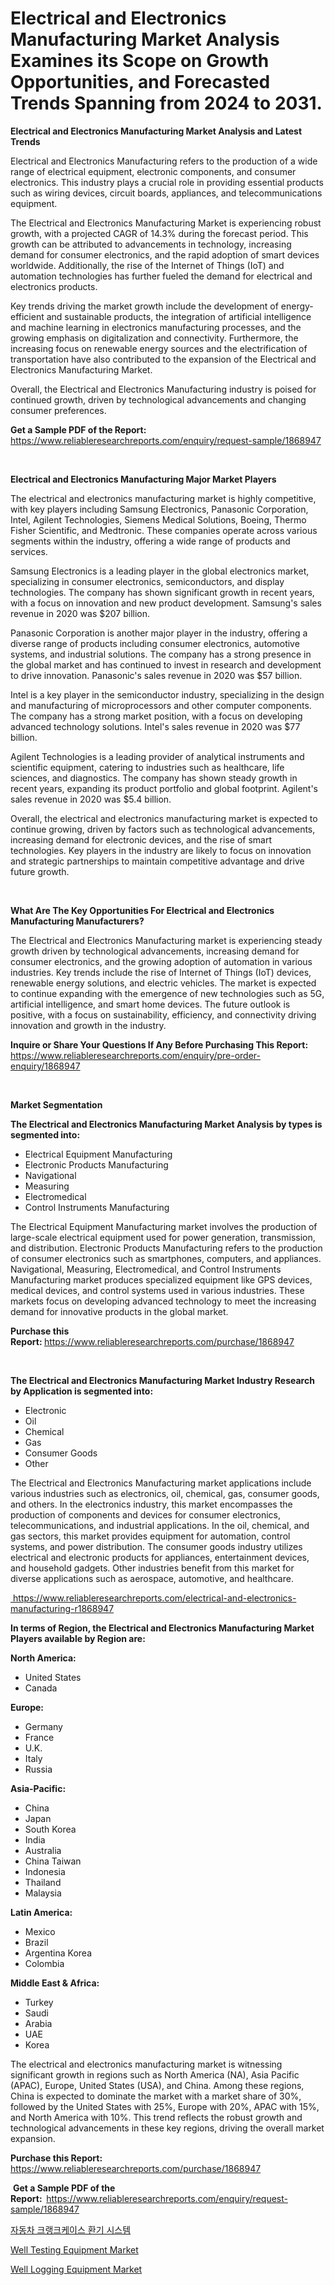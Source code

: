 <p><h1>Electrical and Electronics Manufacturing Market Analysis Examines its Scope on Growth Opportunities, and Forecasted Trends Spanning from 2024 to 2031.</h1></p><p><strong>Electrical and Electronics Manufacturing Market Analysis and Latest Trends</strong></p>
<p><p>Electrical and Electronics Manufacturing refers to the production of a wide range of electrical equipment, electronic components, and consumer electronics. This industry plays a crucial role in providing essential products such as wiring devices, circuit boards, appliances, and telecommunications equipment.</p><p>The Electrical and Electronics Manufacturing Market is experiencing robust growth, with a projected CAGR of 14.3% during the forecast period. This growth can be attributed to advancements in technology, increasing demand for consumer electronics, and the rapid adoption of smart devices worldwide. Additionally, the rise of the Internet of Things (IoT) and automation technologies has further fueled the demand for electrical and electronics products.</p><p>Key trends driving the market growth include the development of energy-efficient and sustainable products, the integration of artificial intelligence and machine learning in electronics manufacturing processes, and the growing emphasis on digitalization and connectivity. Furthermore, the increasing focus on renewable energy sources and the electrification of transportation have also contributed to the expansion of the Electrical and Electronics Manufacturing Market.</p><p>Overall, the Electrical and Electronics Manufacturing industry is poised for continued growth, driven by technological advancements and changing consumer preferences.</p></p>
<p><strong>Get a Sample PDF of the Report:&nbsp;</strong> <a href="https://www.reliableresearchreports.com/enquiry/request-sample/1868947">https://www.reliableresearchreports.com/enquiry/request-sample/1868947</a></p>
<p>&nbsp;</p>
<p><strong>Electrical and Electronics Manufacturing Major Market Players</strong></p>
<p><p>The electrical and electronics manufacturing market is highly competitive, with key players including Samsung Electronics, Panasonic Corporation, Intel, Agilent Technologies, Siemens Medical Solutions, Boeing, Thermo Fisher Scientific, and Medtronic. These companies operate across various segments within the industry, offering a wide range of products and services.</p><p>Samsung Electronics is a leading player in the global electronics market, specializing in consumer electronics, semiconductors, and display technologies. The company has shown significant growth in recent years, with a focus on innovation and new product development. Samsung's sales revenue in 2020 was $207 billion.</p><p>Panasonic Corporation is another major player in the industry, offering a diverse range of products including consumer electronics, automotive systems, and industrial solutions. The company has a strong presence in the global market and has continued to invest in research and development to drive innovation. Panasonic's sales revenue in 2020 was $57 billion.</p><p>Intel is a key player in the semiconductor industry, specializing in the design and manufacturing of microprocessors and other computer components. The company has a strong market position, with a focus on developing advanced technology solutions. Intel's sales revenue in 2020 was $77 billion.</p><p>Agilent Technologies is a leading provider of analytical instruments and scientific equipment, catering to industries such as healthcare, life sciences, and diagnostics. The company has shown steady growth in recent years, expanding its product portfolio and global footprint. Agilent's sales revenue in 2020 was $5.4 billion.</p><p>Overall, the electrical and electronics manufacturing market is expected to continue growing, driven by factors such as technological advancements, increasing demand for electronic devices, and the rise of smart technologies. Key players in the industry are likely to focus on innovation and strategic partnerships to maintain competitive advantage and drive future growth.</p></p>
<p>&nbsp;</p>
<p><strong>What Are The Key Opportunities For Electrical and Electronics Manufacturing Manufacturers?</strong></p>
<p><p>The Electrical and Electronics Manufacturing market is experiencing steady growth driven by technological advancements, increasing demand for consumer electronics, and the growing adoption of automation in various industries. Key trends include the rise of Internet of Things (IoT) devices, renewable energy solutions, and electric vehicles. The market is expected to continue expanding with the emergence of new technologies such as 5G, artificial intelligence, and smart home devices. The future outlook is positive, with a focus on sustainability, efficiency, and connectivity driving innovation and growth in the industry.</p></p>
<p><strong>Inquire or Share Your Questions If Any Before Purchasing This Report:</strong> <a href="https://www.reliableresearchreports.com/enquiry/pre-order-enquiry/1868947">https://www.reliableresearchreports.com/enquiry/pre-order-enquiry/1868947</a></p>
<p>&nbsp;</p>
<p><strong>Market Segmentation</strong></p>
<p><strong>The Electrical and Electronics Manufacturing Market Analysis by types is segmented into:</strong></p>
<p><ul><li>Electrical Equipment Manufacturing</li><li>Electronic Products Manufacturing</li><li>Navigational</li><li>Measuring</li><li>Electromedical</li><li>Control Instruments Manufacturing</li></ul></p>
<p><p>The Electrical Equipment Manufacturing market involves the production of large-scale electrical equipment used for power generation, transmission, and distribution. Electronic Products Manufacturing refers to the production of consumer electronics such as smartphones, computers, and appliances. Navigational, Measuring, Electromedical, and Control Instruments Manufacturing market produces specialized equipment like GPS devices, medical devices, and control systems used in various industries. These markets focus on developing advanced technology to meet the increasing demand for innovative products in the global market.</p></p>
<p><strong>Purchase this Report:&nbsp;</strong><a href="https://www.reliableresearchreports.com/purchase/1868947">https://www.reliableresearchreports.com/purchase/1868947</a></p>
<p>&nbsp;</p>
<p><strong>The Electrical and Electronics Manufacturing Market Industry Research by Application is segmented into:</strong></p>
<p><ul><li>Electronic</li><li>Oil</li><li>Chemical</li><li>Gas</li><li>Consumer Goods</li><li>Other</li></ul></p>
<p><p>The Electrical and Electronics Manufacturing market applications include various industries such as electronics, oil, chemical, gas, consumer goods, and others. In the electronics industry, this market encompasses the production of components and devices for consumer electronics, telecommunications, and industrial applications. In the oil, chemical, and gas sectors, this market provides equipment for automation, control systems, and power distribution. The consumer goods industry utilizes electrical and electronic products for appliances, entertainment devices, and household gadgets. Other industries benefit from this market for diverse applications such as aerospace, automotive, and healthcare.</p></p>
<p><a href="https://www.reliableresearchreports.com/electrical-and-electronics-manufacturing-r1868947">&nbsp;https://www.reliableresearchreports.com/electrical-and-electronics-manufacturing-r1868947</a></p>
<p><strong>In terms of Region, the Electrical and Electronics Manufacturing Market Players available by Region are:</strong></p>
<p>
    <p> <strong> North America: </strong>
        <ul>
            <li>United States</li>
            <li>Canada</li>
        </ul>
        </p> 
    <p> <strong> Europe: </strong>
        <ul>
            <li>Germany</li>
            <li>France</li>
            <li>U.K.</li>
            <li>Italy</li>
            <li>Russia</li>
        </ul>
        </p> 
    <p> <strong> Asia-Pacific: </strong>
        <ul>
            <li>China</li>
            <li>Japan</li>
            <li>South Korea</li>
            <li>India</li>
            <li>Australia</li>
            <li>China Taiwan</li>
            <li>Indonesia</li>
            <li>Thailand</li>
            <li>Malaysia</li>
        </ul>
        </p> 
    <p> <strong> Latin America: </strong>
        <ul>
            <li>Mexico</li>
            <li>Brazil</li>
            <li>Argentina Korea</li>
            <li>Colombia</li>
        </ul>
        </p> 
    <p> <strong> Middle East & Africa: </strong>
        <ul>
            <li>Turkey</li>
            <li>Saudi</li>
            <li>Arabia</li>
            <li>UAE</li>
            <li>Korea</li>
        </ul>
    </p>
    </p>
<p><p>The electrical and electronics manufacturing market is witnessing significant growth in regions such as North America (NA), Asia Pacific (APAC), Europe, United States (USA), and China. Among these regions, China is expected to dominate the market with a market share of 30%, followed by the United States with 25%, Europe with 20%, APAC with 15%, and North America with 10%. This trend reflects the robust growth and technological advancements in these key regions, driving the overall market expansion.</p></p>
<p><strong>Purchase this Report: </strong><a href="https://www.reliableresearchreports.com/purchase/1868947">https://www.reliableresearchreports.com/purchase/1868947</a></p>
<p>&nbsp;<strong>Get a Sample PDF of the Report:&nbsp;&nbsp;</strong><a href="https://www.reliableresearchreports.com/enquiry/request-sample/1868947">https://www.reliableresearchreports.com/enquiry/request-sample/1868947</a></p>
<p><strong></strong></p>
<p><p><a href="https://github.com/JonHarrtis67676y/Market-Research-Report-List-1/blob/main/366510220670.md">자동차 크랭크케이스 환기 시스템</a></p><p><a href="https://github.com/timeliteaut/Market-Research-Report-List-2/blob/main/well-testing-equipment-market.md">Well Testing Equipment Market</a></p><p><a href="https://github.com/bobicer/Market-Research-Report-List-2/blob/main/well-logging-equipment-market.md">Well Logging Equipment Market</a></p></p>